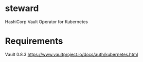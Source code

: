 # steward
HashiCorp Vault Operator for Kubernetes

# Requirements
Vault 0.8.3 https://www.vaultproject.io/docs/auth/kubernetes.html
